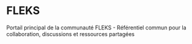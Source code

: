 # FLEKS
Portail principal de la communauté FLEKS - Référentiel commun pour la collaboration, discussions et ressources partagées
